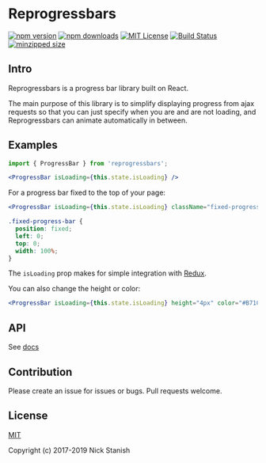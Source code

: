 # Reprogressbars

[![npm version](https://badge.fury.io/js/reprogressbars.svg)](http://badge.fury.io/js/reprogressbars)
[![npm downloads](https://img.shields.io/npm/dm/reprogressbars.svg?style=flat-square)](https://www.npmjs.com/package/reprogressbars)
[![MIT License](https://img.shields.io/badge/license-MIT-blue.svg?style=flat)](https://github.com/nickstanish/reprogressbars/raw/master/LICENSE)
[![Build Status](https://travis-ci.org/nickstanish/reprogressbars.svg?branch=master)](https://travis-ci.org/nickstanish/reprogressbars)
[![minzipped size](https://badgen.net/bundlephobia/minzip/reprogressbars)](https://bundlephobia.com/result?p=reprogressbars)



## Intro

Reprogressbars is a progress bar library built on React.

The main purpose of this library is to simplify displaying progress from ajax requests so that you can just specify when you are and are not loading, and Reprogressbars can animate automatically in between.

## Examples

```jsx
import { ProgressBar } from 'reprogressbars';

<ProgressBar isLoading={this.state.isLoading} />
```


For a progress bar fixed to the top of your page:

```jsx
<ProgressBar isLoading={this.state.isLoading} className="fixed-progress-bar" />
```

```css
.fixed-progress-bar {
  position: fixed;
  left: 0;
  top: 0;
  width: 100%;
}
```

The `isLoading` prop makes for simple integration with [Redux](https://github.com/nickstanish/reprogressbars/wiki/Redux-Usage).

You can also change the height or color:

```jsx
<ProgressBar isLoading={this.state.isLoading} height="4px" color="#B71C1C" />
```

## API

See [docs](https://github.com/nickstanish/reprogressbars/tree/master/docs)


## Contribution

Please create an issue for issues or bugs. Pull requests welcome.

## License

[MIT](http://opensource.org/licenses/MIT)

Copyright (c) 2017-2019 Nick Stanish
